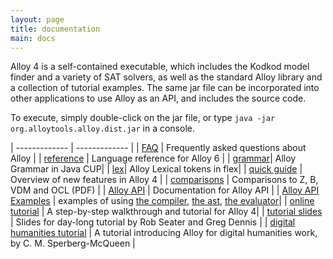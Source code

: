 ```yaml
---
layout: page
title: documentation
main: docs
---
```


Alloy 4 is a self-contained executable, which includes the Kodkod model finder and a variety of SAT solvers, 
as well as the standard Alloy library and a collection of tutorial examples. The same jar file can be incorporated 
into other applications to use Alloy as an API, and includes the source code.

To execute, simply double-click on the jar file, or type `java -jar org.alloytools.alloy.dist.jar` in a console.

| ------------- | ------------- |
| [FAQ](/faq/faq.html)  | Frequently asked questions about Alloy |
| [reference](spec.html) | Language reference for Alloy 6 |
| [grammar](https://github.com/AlloyTools/org.alloytools.alloy/blob/master/org.alloytools.alloy.core/parser/Alloy.cup)| Alloy Grammar in Java CUP|
| [lex](https://github.com/AlloyTools/org.alloytools.alloy/blob/master/org.alloytools.alloy.core/parser/Alloy.flex)| Alloy Lexical tokens in flex|
| [quick guide](quickguide) | Overview of new features in Alloy 4 |
| [comparisons](download/comparisons.pdf) | Comparisons to Z, B, VDM and OCL (PDF) |
| [Alloy API](documentation/alloy-api/index.html) | Documentation for Alloy API |
| [Alloy API Examples](documentation/alloy-api-examples.html) | examples of using [the compiler](code/ExampleUsingTheCompiler.java.html), [the ast](code/ExampleUsingTheAPI.java.html), [the evaluator](code/EvaluatorExample.java.html)|
| [online tutorial](tutorials/online) | A step-by-step walkthrough and tutorial for Alloy 4|
| [tutorial slides](tutorials/day-course) | Slides for day-long tutorial by Rob Seater and Greg Dennis |
| [digital humanities tutorial](http://blackmesatech.com/2013/07/alloy/) | A tutorial introducing Alloy for digital humanities work, by C. M. Sperberg-McQueen |
